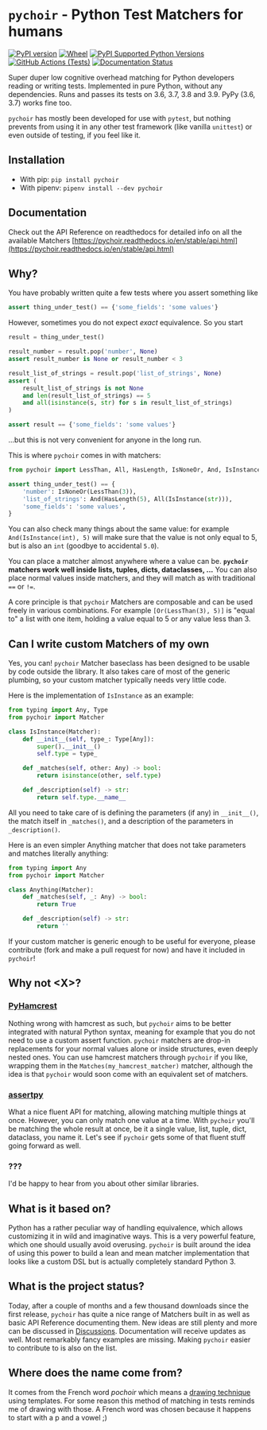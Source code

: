 # `pychoir` - Python Test Matchers for humans
[![PyPI version](http://img.shields.io/pypi/v/pychoir)](https://pypi.python.org/pypi/pychoir)
[![Wheel](https://pypip.in/wheel/PyHamcrest/badge.svg)](https://pypi.python.org/pypi/pychoir)
[![PyPI Supported Python Versions](https://img.shields.io/pypi/pyversions/pychoir.svg)](https://pypi.python.org/pypi/pychoir/)
[![GitHub Actions (Tests)](https://github.com/kajaste/pychoir/workflows/Python%20package/badge.svg)](https://github.com/kajaste/pychoir)
[![Documentation Status](https://readthedocs.org/projects/pychoir/badge/?version=stable)](https://pychoir.readthedocs.io/en/stable/?badge=latest)

Super duper low cognitive overhead matching for Python developers reading or writing tests. Implemented in pure Python, without any dependencies. Runs and passes its tests on 3.6, 3.7, 3.8 and 3.9. PyPy (3.6, 3.7) works fine too.

`pychoir` has mostly been developed for use with `pytest`, but nothing prevents from using it in any other test framework (like vanilla `unittest`) or even outside of testing, if you feel like it.

## Installation
* With pip: `pip install pychoir`
* With pipenv: `pipenv install --dev pychoir`

## Documentation
Check out the API Reference on readthedocs for detailed info on all the available Matchers [https://pychoir.readthedocs.io/en/stable/api.html](https://pychoir.readthedocs.io/en/stable/api.html)

## Why?

You have probably written quite a few tests where you assert something like

```python
assert thing_under_test() == {'some_fields': 'some values'}
```

However, sometimes you do not expect _exact_ equivalence. So you start

```python
result = thing_under_test()

result_number = result.pop('number', None)
assert result_number is None or result_number < 3

result_list_of_strings = result.pop('list_of_strings', None)
assert (
    result_list_of_strings is not None
    and len(result_list_of_strings) == 5
    and all(isinstance(s, str) for s in result_list_of_strings)
)

assert result == {'some_fields': 'some values'}
```

...but this is not very convenient for anyone in the long run.

This is where `pychoir` comes in with matchers:

```python
from pychoir import LessThan, All, HasLength, IsNoneOr, And, IsInstance

assert thing_under_test() == {
    'number': IsNoneOr(LessThan(3)),
    'list_of_strings': And(HasLength(5), All(IsInstance(str))),
    'some_fields': 'some values',
}
```

You can also check many things about the same value: for example `And(IsInstance(int), 5)` will make sure that the value is not only equal to 5, but is also an `int` (goodbye to accidental `5.0`).

You can place a matcher almost anywhere where a value can be. **`pychoir` matchers work well inside lists, tuples, dicts, dataclasses, ...** You can also place normal values inside matchers, and they will match as with traditional `==` or `!=`.

A core principle is that `pychoir` Matchers are composable and can be used freely in various combinations. For example `[Or(LessThan(3), 5)]` is "equal to" a list with one item, holding a value equal to 5 or any value less than 3.

## Can I write custom Matchers of my own

Yes, you can! `pychoir` Matcher baseclass has been designed to be usable by code outside the library. It also takes care of most of the generic plumbing, so your custom matcher typically needs very little code.

Here is the implementation of `IsInstance` as an example:

```python
from typing import Any, Type
from pychoir import Matcher

class IsInstance(Matcher):
    def __init__(self, type_: Type[Any]):
        super().__init__()
        self.type = type_

    def _matches(self, other: Any) -> bool:
        return isinstance(other, self.type)

    def _description(self) -> str:
        return self.type.__name__

```

All you need to take care of is defining the parameters (if any) in `__init__()`, the match itself in `_matches()`, and a description of the parameters in `_description()`.

Here is an even simpler Anything matcher that does not take parameters and matches literally anything:

```python
from typing import Any
from pychoir import Matcher

class Anything(Matcher):
    def _matches(self, _: Any) -> bool:
        return True

    def _description(self) -> str:
        return ''
```

If your custom matcher is generic enough to be useful for everyone, please contribute (fork and make a pull request for now) and have it included in `pychoir`!

## Why not \<X\>?

### [PyHamcrest](https://github.com/hamcrest/PyHamcrest)

Nothing wrong with hamcrest as such, but `pychoir` aims to be better integrated with natural Python syntax, meaning for example that you do not need to use a custom assert function. `pychoir` matchers are drop-in replacements for your normal values alone or inside structures, even deeply nested ones. You can use hamcrest matchers through `pychoir` if you like, wrapping them in the `Matches(my_hamcrest_matcher)` matcher, although the idea is that `pychoir` would soon come with an equivalent set of matchers.

### [assertpy](https://github.com/assertpy/assertpy)

What a nice fluent API for matching, allowing matching multiple things at once. However, you can only match one value at a time. With `pychoir` you'll be matching the whole result at once, be it a single value, list, tuple, dict, dataclass, you name it. Let's see if `pychoir` gets some of that fluent stuff going forward as well.

### ???

I'd be happy to hear from you about other similar libraries.

## What is it based on?

Python has a rather peculiar way of handling equivalence, which allows customizing it in wild and imaginative ways. This is a very powerful feature, which one should usually avoid overusing. `pychoir` is built around the idea of using this power to build a lean and mean matcher implementation that looks like a custom DSL but is actually completely standard Python 3.

## What is the project status?

Today, after a couple of months and a few thousand downloads since the first release, `pychoir` has quite a nice range of Matchers built in as well as basic API Reference documenting them. New ideas are still plenty and more can be discussed in [Discussions](https://github.com/kajaste/pychoir/discussions). Documentation will receive updates as well. Most remarkably fancy examples are missing. Making `pychoir` easier to contribute to is also on the list.

## Where does the name come from?

It comes from the French word _pochoir_ which means a [drawing technique](https://fr.wikipedia.org/wiki/Pochoir) using templates. For some reason this method of matching in tests reminds me of drawing with those. A French word was chosen because it happens to start with a p and a vowel ;)
